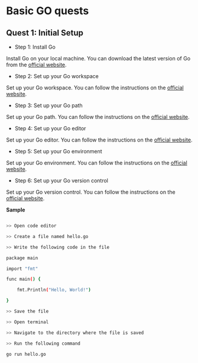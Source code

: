 # Basic GO quests

## Quest 1: Initial Setup

- Step 1: Install Go

Install Go on your local machine. You can download the latest version of Go from the [official website](https://golang.org/dl/).

- Step 2: Set up your Go workspace

Set up your Go workspace. You can follow the instructions on the [official website](https://golang.org/doc/code.html#Workspaces).

- Step 3: Set up your Go path

Set up your Go path. You can follow the instructions on the [official website](https://golang.org/doc/code.html#GOPATH).

- Step 4: Set up your Go editor

Set up your Go editor. You can follow the instructions on the [official website](https://golang.org/doc/code.html#Text_editor).

- Step 5: Set up your Go environment

Set up your Go environment. You can follow the instructions on the [official website](https://golang.org/doc/code.html#Environment).

- Step 6: Set up your Go version control

Set up your Go version control. You can follow the instructions on the [official website](https://golang.org/doc/code.html#Version_control).

**Sample**

```bash

>> Open code editor

>> Create a file named hello.go

>> Write the following code in the file

package main

import "fmt"

func main() {

    fmt.Println("Hello, World!")

}

>> Save the file

>> Open terminal

>> Navigate to the directory where the file is saved

>> Run the following command

go run hello.go

```


